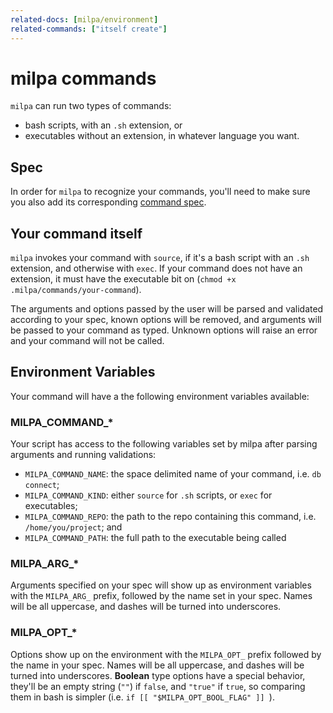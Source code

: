 ```yaml
---
related-docs: [milpa/environment]
related-commands: ["itself create"]
---
```


# milpa commands

`milpa` can run two types of commands:

- bash scripts, with an `.sh` extension, or
- executables without an extension, in whatever language you want.

## Spec

In order for `milpa` to recognize your commands, you'll need to make sure you also add its corresponding [command spec](docs/milpa/command/spec).

## Your command itself

`milpa` invokes your command with `source`, if it's a bash script with an `.sh` extension, and otherwise with `exec`. If your command does not have an extension, it must have the executable bit on (`chmod +x .milpa/commands/your-command`).

The arguments and options passed by the user will be parsed and validated according to your spec, known options will be removed, and arguments will be passed to your command as typed. Unknown options will raise an error and your command will not be called.

## Environment Variables

Your command will have a the following environment variables available:

### MILPA_COMMAND_*

Your script has access to the following variables set by milpa after parsing arguments and running validations:

- `MILPA_COMMAND_NAME`: the space delimited name of your command, i.e. `db connect`;
- `MILPA_COMMAND_KIND`: either `source` for `.sh` scripts, or `exec` for executables;
- `MILPA_COMMAND_REPO`: the path to the repo containing this command, i.e. `/home/you/project`; and
- `MILPA_COMMAND_PATH`: the full path to the executable being called

### MILPA_ARG_*

Arguments specified on your spec will show up as environment variables with the `MILPA_ARG_` prefix, followed by the name set in your spec. Names will be all uppercase, and dashes will be turned into underscores.

### MILPA_OPT_*

Options show up on the environment with the `MILPA_OPT_` prefix followed by the name in your spec. Names will be all uppercase, and dashes will be turned into underscores. **Boolean** type options have a special behavior, they'll be an empty string (`""`) if `false`, and `"true"` if `true`, so comparing them in bash is simpler (i.e. `if [[ "$MILPA_OPT_BOOL_FLAG" ]] `).
